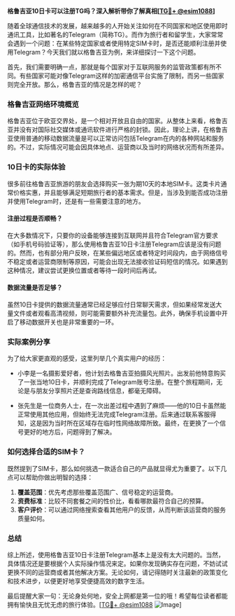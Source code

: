**格鲁吉亚10日卡可以注册TG吗？深入解析带你了解真相[[TG💪+ @esim1088](https://t.me/s/esim1088)]**

随着全球通信技术的发展，越来越多的人开始关注如何在不同国家和地区使用即时通讯工具，比如著名的Telegram（简称TG）。而作为旅行者和留学生，大家常常会遇到一个问题：在某些特定国家或者使用特定SIM卡时，是否还能顺利注册并使用Telegram？今天我们就以格鲁吉亚为例，来详细探讨一下这个问题。

首先，我们需要明确一点，那就是每个国家对于互联网服务的监管政策都有所不同。有些国家可能对像Telegram这样的加密通信平台实施了限制，而另一些国家则完全开放。那么，格鲁吉亚的情况是怎样的呢？

### 格鲁吉亚网络环境概览

格鲁吉亚位于欧亚交界处，是一个相对开放且自由的国家。从整体上来看，格鲁吉亚并没有对国际社交媒体或通讯软件进行严格的封锁。因此，理论上讲，在格鲁吉亚使用普通的移动数据流量是可以正常访问包括Telegram在内的各种网站和服务的。不过，实际情况可能会因具体地点、运营商以及当时的网络状况而有所差异。

### 10日卡的实际体验

很多前往格鲁吉亚旅游的朋友会选择购买一张为期10天的本地SIM卡。这类卡片通常价格实惠，并且能够满足短期旅行者的基本需求。但是，当涉及到能否成功注册并使用Telegram时，还是有一些需要注意的地方。

#### 注册过程是否顺畅？

在大多数情况下，只要你的设备能够连接到互联网并且符合Telegram官方要求（如手机号码验证等），那么使用格鲁吉亚10日卡注册Telegram应该是没有问题的。然而，也有部分用户反映，在某些偏远地区或者特定时间段内，由于网络信号不稳定或者运营商限制等原因，可能会出现无法接收验证码短信的情况。如果遇到这种情况，建议尝试更换位置或者等待一段时间后再试。

#### 数据流量是否足够？

虽然10日卡提供的数据流量通常已经足够应付日常聊天需求，但如果经常发送大量文件或者观看高清视频，则可能需要额外补充流量包。此外，确保手机设置中开启了移动数据开关也是非常重要的一环。

### 实际案例分享

为了给大家更直观的感受，这里列举几个真实用户的经历：

- 小李是一名摄影爱好者，他计划去格鲁吉亚拍摄风光照片。出发前他特意购买了一张当地10日卡，并顺利完成了Telegram账号注册。在整个旅程期间，无论是与朋友分享照片还是查询路线信息，都毫无障碍。
  
- 张先生是一位商务人士，在一次出差过程中遇到了麻烦——他的10日卡虽然能正常使用其他应用，但始终无法完成Telegram注册。后来通过联系客服得知，这是因为当时所在区域存在临时性网络故障所致。最终，在更换了一个信号更好的地方后，问题得到了解决。

### 如何选择合适的SIM卡？

既然提到了SIM卡，那么如何挑选一款适合自己的产品就显得尤为重要了。以下几点可以帮助你做出明智的选择：

1. **覆盖范围**：优先考虑那些覆盖范围广、信号稳定的运营商。
2. **资费标准**：比较不同套餐之间的性价比，看看哪款最符合自己的预算。
3. **客户评价**：可以通过网络搜索查看其他用户的反馈，从而判断该运营商的服务质量如何。

### 总结

综上所述，使用格鲁吉亚10日卡注册Telegram基本上是没有太大问题的。当然，具体情况还是要根据个人实际操作情况来定。如果你发现确实存在问题，不妨试试更换不同的运营商或者其他解决方案。无论如何，请记得随时关注最新的政策变化和技术进步，以便更好地享受便捷高效的数字生活。

最后提醒大家一句：无论身处何地，安全上网都是第一位的哦！希望每位读者都能拥有愉快且无忧无虑的旅行体验。[[TG💪+ @esim1088](https://t.me/s/esim1088) ![Image](https://i.postimg.cc/4NQfJmqS/Snipaste-2025-05-13-00-14-12.png)]